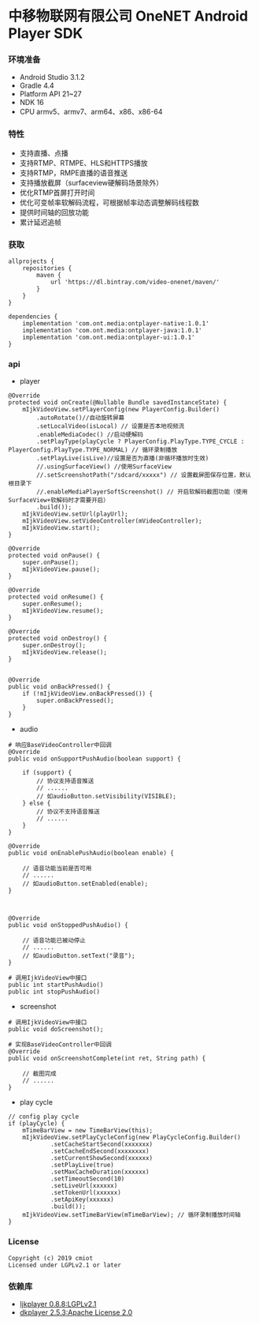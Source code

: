 # 中移物联网有限公司 OneNET Android Player SDK 

### 环境准备
- Android Studio 3.1.2
- Gradle 4.4
- Platform API 21~27
- NDK 16
- CPU armv5、armv7、arm64、x86、x86-64

### 特性

- 支持直播、点播
- 支持RTMP、RTMPE、HLS和HTTPS播放
- 支持RTMP，RMPE直播的语音推送
- 支持播放截屏（surfaceview硬解码场景除外）
- 优化RTMP首屏打开时间
- 优化可变帧率软解码流程，可根据帧率动态调整解码线程数
- 提供时间轴的回放功能
- 累计延迟追帧

### 获取
    
```
allprojects {
    repositories {
        maven {
            url 'https://dl.bintray.com/video-onenet/maven/'
        }
    }
}

dependencies {
    implementation 'com.ont.media:ontplayer-native:1.0.1'
    implementation 'com.ont.media:ontplayer-java:1.0.1'
    implementation 'com.ont.media:ontplayer-ui:1.0.1'
}
```

### api

- player

```
@Override
protected void onCreate(@Nullable Bundle savedInstanceState) {
	mIjkVideoView.setPlayerConfig(new PlayerConfig.Builder()
		.autoRotate()//自动旋转屏幕
		.setLocalVideo(isLocal) // 设置是否本地视频流
		.enableMediaCodec() //启动硬解码
		.setPlayType(playCycle ? PlayerConfig.PlayType.TYPE_CYCLE : PlayerConfig.PlayType.TYPE_NORMAL) // 循环录制播放
        .setPlayLive(isLive)//设置是否为直播(非循环播放时生效)
		//.usingSurfaceView() //使用SurfaceView
		//.setScreenshotPath("/sdcard/xxxxx") // 设置截屏图保存位置，默认根目录下
		//.enableMediaPlayerSoftScreenshot() // 开启软解码截图功能（使用SurfaceView+软解码时才需要开启）
	    .build());
	mIjkVideoView.setUrl(playUrl);
	mIjkVideoView.setVideoController(mVideoController);
	mIjkVideoView.start();
}

@Override
protected void onPause() {
    super.onPause();
    mIjkVideoView.pause();
}

@Override
protected void onResume() {
    super.onResume();
    mIjkVideoView.resume();
}

@Override
protected void onDestroy() {
    super.onDestroy();
    mIjkVideoView.release();
}


@Override
public void onBackPressed() {
    if (!mIjkVideoView.onBackPressed()) {
        super.onBackPressed();
    }
}
```

- audio

```
# 响应BaseVideoController中回调
@Override
public void onSupportPushAudio(boolean support) {

    if (support) {
        // 协议支持语音推送
		// ......
		// 如audioButton.setVisibility(VISIBLE);
    } else {
		// 协议不支持语音推送
		// ......
	}
}

@Override
public void onEnablePushAudio(boolean enable) {

	// 语音功能当前是否可用
	// ......
    // 如audioButton.setEnabled(enable);
}



@Override
public void onStoppedPushAudio() {

	// 语音功能已被动停止
	// ......
    // 如audioButton.setText("录音");
}
```
```
# 调用IjkVideoView中接口
public int startPushAudio() 
public int stopPushAudio() 

```
- screenshot

```
# 调用IjkVideoView中接口
public void doScreenshot();
```

```
# 实现BaseVideoController中回调
@Override
public void onScreenshotComplete(int ret, String path) {

	// 截图完成
	// ......
}
```

- play cycle

```
// config play cycle
if (playCycle) {
	mTimeBarView = new TimeBarView(this);
	mIjkVideoView.setPlayCycleConfig(new PlayCycleConfig.Builder()
			.setCacheStartSecond(xxxxxxx)
			.setCacheEndSecond(xxxxxxxx)
			.setCurrentShowSecond(xxxxxx)
			.setPlayLive(true)
			.setMaxCacheDuration(xxxxxx)
			.setTimeoutSecond(10)
			.setLiveUrl(xxxxxx)
			.setTokenUrl(xxxxxx)
			.setApiKey(xxxxxx)
			.build());
	mIjkVideoView.setTimeBarView(mTimeBarView); // 循环录制播放时间轴
}
```

### License

```
Copyright (c) 2019 cmiot
Licensed under LGPLv2.1 or later
```

### 依赖库

- [Ijkplayer 0.8.8:LGPLv2.1](https://github.com/Bilibili/ijkplayer)
- [dkplayer 2.5.3:Apache License 2.0](https://github.com/dueeeke/dkplayer)




